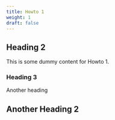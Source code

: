 ```yaml
---
title: Howto 1
weight: 1
draft: false
---
```


## Heading 2

This is some dummy content for Howto 1.

### Heading 3

Another heading

## Another Heading 2

